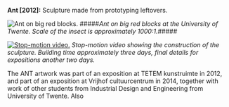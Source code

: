 **Ant [2012]:** Sculpture made from prototyping leftovers.


![Ant on big red blocks.](img/work/ant/ant_on_blocks.jpg)
#####*Ant on big red blocks at the University of Twente. Scale of the insect is approximately 1000:1.*#####


[![Stop-motion video.](img/work/ant/ant_build_off.jpg)](https://www.youtube.com/embed/EbJBeV-nksY?autoplay=1 "Stop-motion video.")
*Stop-motion video showing the construction of the sculpture. Building time approximately three days, final details for expositions another two days.*


The ANT artwork was part of an exposition at TETEM kunstruimte in 2012, and part of an exposition at Vrijhof cultuurcentrum in 2014, together with work of other students from Industrial Design and Engineering from University of Twente. Also 
